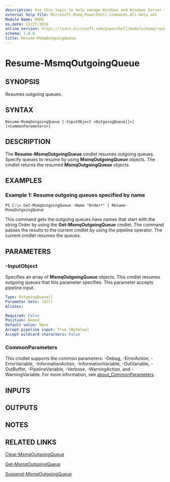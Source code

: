 ```yaml
---
description: Use this topic to help manage Windows and Windows Server technologies with Windows PowerShell.
external help file: Microsoft.Msmq.PowerShell.Commands.dll-Help.xml
Module Name: MSMQ
ms.date: 12/27/2016
online version: https://learn.microsoft.com/powershell/module/msmq/resume-msmqoutgoingqueue?view=windowsserver2019-ps&wt.mc_id=ps-gethelp
schema: 2.0.0
title: Resume-MsmqOutgoingQueue
---
```


# Resume-MsmqOutgoingQueue

## SYNOPSIS
Resumes outgoing queues.

## SYNTAX

```
Resume-MsmqOutgoingQueue [-InputObject <OutgoingQueue[]>] [<CommonParameters>]
```

## DESCRIPTION
The **Resume-MsmqOutgoingQueue** cmdlet resumes outgoing queues.
Specify queues to resume by using **MsmqOutgoingQueue** objects.
The cmdlet returns the resumed **MsmqOutgoingQueue** objects.

## EXAMPLES

### Example 1: Resume outgoing queues specified by name
```
PS C:\> Get-MsmqOutgoingQueue -Name "Order*" | Resume-MsmqOutgoingQueue
```

This command gets the outgoing queues have names that start with the string Order by using the **Get-MsmqOutgoingQueue** cmdlet.
The command passes the results to the current cmdlet by using the pipeline operator.
The current cmdlet resumes the queues.

## PARAMETERS

### -InputObject
Specifies an array of **MsmqOutgoingQueue** objects.
This cmdlet resumes outgoing queues that this parameter specifies.
This parameter accepts pipeline input.

```yaml
Type: OutgoingQueue[]
Parameter Sets: (All)
Aliases: 

Required: False
Position: Named
Default value: None
Accept pipeline input: True (ByValue)
Accept wildcard characters: False
```

### CommonParameters
This cmdlet supports the common parameters: -Debug, -ErrorAction, -ErrorVariable, -InformationAction, -InformationVariable, -OutVariable, -OutBuffer, -PipelineVariable, -Verbose, -WarningAction, and -WarningVariable. For more information, see [about_CommonParameters](https://go.microsoft.com/fwlink/?LinkID=113216).

## INPUTS

## OUTPUTS

## NOTES

## RELATED LINKS

[Clear-MsmqOutgoingQueue](./Clear-MSMQOutgoingQueue.md)

[Get-MsmqOutgoingQueue](./Get-MSMQOutgoingQueue.md)

[Suspend-MsmqOutgoingQueue](./Suspend-MsmqOutgoingQueue.md)

